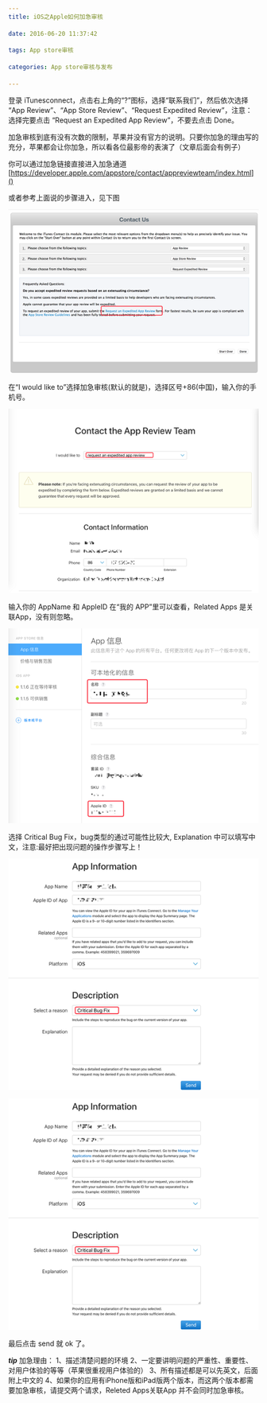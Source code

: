 ```yaml
---
title: iOS之Apple如何加急审核

date: 2016-06-20 11:37:42

tags: App store审核

categories: App store审核与发布

---
```


登录 iTunesconnect，点击右上角的“?”图标，选择“联系我们”，然后依次选择 “App Review”、“App Store Review”、“Request Expedited Review”，注意：选择完要点击 “Request an Expedited App Review”，不要去点击 Done。

加急审核到底有没有次数的限制，苹果并没有官方的说明。只要你加急的理由写的充分，苹果都会让你加急，所以看各位最影帝的表演了（文章后面会有例子）

你可以通过加急链接直接进入加急通道 [https://developer.apple.com/appstore/contact/appreviewteam/index.html]()

或者参考上面说的步骤进入，见下图

![](https://github.com/huangzhifei/huangzhifei.github.com/raw/master/images/iTunes-Contact-us.png)

在“I would like to”选择加急审核(默认的就是)，选择区号+86(中国)，输入你的手机号。

![](https://github.com/huangzhifei/huangzhifei.github.com/raw/master/images/iTunes-Contact-App.png)

输入你的 AppName 和 AppleID 在“我的 APP”里可以查看，Related Apps 是关联App，没有则忽略。

![](https://github.com/huangzhifei/huangzhifei.github.com/raw/master/images/App信息.png)

选择 Critical Bug Fix，bug类型的通过可能性比较大, Explanation 中可以填写中文，注意:最好把出现问题的操作步骤写上！

![](https://github.com/huangzhifei/huangzhifei.github.com/raw/master/images/App-Bug-Fix1.png)

![](https://github.com/huangzhifei/huangzhifei.github.com/raw/master/images/App-Bug-Fix2.png)

最后点击 send 就 ok 了。


***tip***
加急理由：
1、描述清楚问题的环境
2、一定要讲明问题的严重性、重要性、对用户体验的等等（苹果很重视用户体验的）
3、所有描述都是可以先英文，后面附上中文的
4、如果你的应用有iPhone版和iPad版两个版本，而这两个版本都需要加急审核，请提交两个请求，Releted Apps关联App 并不会同时加急审核。
